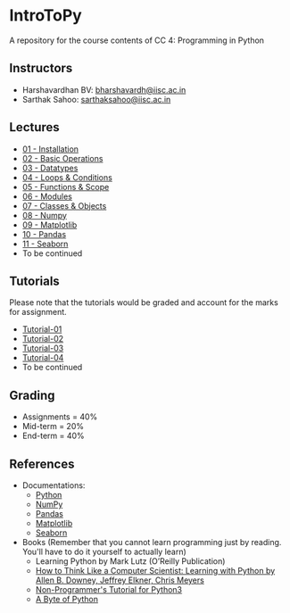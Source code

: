 # IntroToPy
A repository for the course contents of CC 4: Programming in Python

## Instructors
- Harshavardhan BV: bharshavardh@iisc.ac.in
- Sarthak Sahoo: sarthaksahoo@iisc.ac.in

## Lectures
- [01 - Installation](./Lectures/01-Installation.md)
- [02 - Basic Operations](./Lectures/02-Basic-operations.ipynb)
- [03 - Datatypes](./Lectures/03-Datatypes.ipynb)
- [04 - Loops & Conditions](./Lectures/04-Loops-Conditions.ipynb)
- [05 - Functions & Scope](./Lectures/05-Functions-Scope.ipynb)
- [06 - Modules](./Lectures/06-Modules.ipynb)
- [07 - Classes & Objects](./Lectures/07-Classes.ipynb)
- [08 - Numpy](./Lectures/08-Numpy.ipynb)
- [09 - Matplotlib](./Lectures/09-Matplotlib.ipynb)
- [10 - Pandas](./Lectures/10-Pandas.ipynb)
- [11 - Seaborn](./Lectures/11-Seaborn.ipynb)
- To be continued

## Tutorials
Please note that the tutorials would be graded and account for the marks for assignment.
- [Tutorial-01](./Tutorials/Tutorial-01.md)
- [Tutorial-02](./Tutorials/Tutorial-02.md)
- [Tutorial-03](./Tutorials/Tutorial-03.md)
- [Tutorial-04](./Tutorials/Tutorial-04.md)
- To be continued

## Grading
- Assignments = 40% 
- Mid-term = 20%
- End-term = 40%

## References
- Documentations:
	- [Python](https://docs.python.org/3/tutorial/index.html)
	- [NumPy](https://numpy.org/doc/stable/user/absolute_beginners.html)
	- [Pandas](https://pandas.pydata.org/docs/getting_started/index.html#getting-started)
	- [Matplotlib](https://matplotlib.org/stable/tutorials/introductory/quick_start.html)
	- [Seaborn](https://seaborn.pydata.org/tutorial.html)
- Books (Remember that you cannot learn programming just by reading. You'll have to do it yourself to actually learn)
	- Learning Python by Mark Lutz (O’Reilly Publication)  
	- [How to Think Like a Computer Scientist: Learning with Python by Allen B. Downey, Jeffrey Elkner, Chris Meyers](https://openbookproject.net/thinkcs/python/english3e/)
	- [Non-Programmer's Tutorial for Python3](https://en.wikibooks.org/wiki/Non-Programmer%27s_Tutorial_for_Python_3)
	- [A Byte of Python](https://python.swaroopch.com/)
